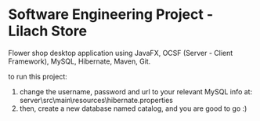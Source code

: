 # Software Engineering Project - Lilach Store
Flower shop desktop application using JavaFX, OCSF (Server - Client Framework), MySQL, Hibernate, Maven, Git.

to run this project:
1) change the username, password and url to your relevant MySQL info at:
server\src\main\resources\hibernate.properties
2) then, create a new database named catalog, and you are good to go :)
